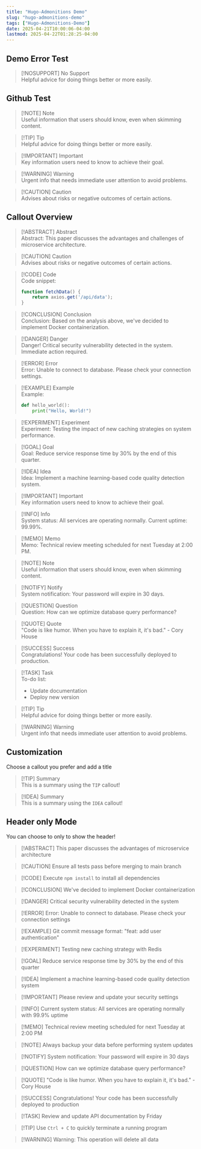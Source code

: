 ```yaml
---
title: "Hugo-Admonitions Demo"
slug: "hugo-admonitions-demo"
tags: ["Hugo-Admonitions-Demo"]
date: 2025-04-21T10:00:06-04:00
lastmod: 2025-04-22T01:28:25-04:00
---
```

## Demo Error Test

> [!NOSUPPORT] No Support  
> Helpful advice for doing things better or more easily.

<!--more-->

## Github Test

> [!NOTE] Note  
> Useful information that users should know, even when skimming content.

> [!TIP] Tip  
> Helpful advice for doing things better or more easily.

> [!IMPORTANT] Important  
> Key information users need to know to achieve their goal.

> [!WARNING] Warning  
> Urgent info that needs immediate user attention to avoid problems.

> [!CAUTION] Caution  
> Advises about risks or negative outcomes of certain actions.

## Callout Overview

> [!ABSTRACT] Abstract  
> Abstract: This paper discusses the advantages and challenges of microservice architecture.

> [!CAUTION] Caution  
> Advises about risks or negative outcomes of certain actions.

> [!CODE] Code  
> Code snippet:
>
> ```javascript
> function fetchData() {
>     return axios.get('/api/data');
> }
> ```

> [!CONCLUSION] Conclusion  
> Conclusion: Based on the analysis above, we've decided to implement Docker containerization.

> [!DANGER] Danger  
> Danger! Critical security vulnerability detected in the system. Immediate action required.

> [!ERROR] Error  
> Error: Unable to connect to database. Please check your connection settings.

> [!EXAMPLE] Example  
> Example:
>
> ```python
> def hello_world():
>     print("Hello, World!")
> ```

> [!EXPERIMENT] Experiment  
> Experiment: Testing the impact of new caching strategies on system performance.

> [!GOAL] Goal  
> Goal: Reduce service response time by 30% by the end of this quarter.

> [!IDEA] Idea  
> Idea: Implement a machine learning-based code quality detection system.

> [!IMPORTANT] Important  
> Key information users need to know to achieve their goal.

> [!INFO] Info  
> System status: All services are operating normally. Current uptime: 99.99%.

> [!MEMO] Memo  
> Memo: Technical review meeting scheduled for next Tuesday at 2:00 PM.

> [!NOTE] Note  
> Useful information that users should know, even when skimming content.

> [!NOTIFY] Notify  
> System notification: Your password will expire in 30 days.

> [!QUESTION] Question  
> Question: How can we optimize database query performance?

> [!QUOTE] Quote  
> "Code is like humor. When you have to explain it, it's bad." - Cory House

> [!SUCCESS] Success  
> Congratulations! Your code has been successfully deployed to production.

> [!TASK] Task  
> To-do list:
>
> - Update documentation
> - Deploy new version

> [!TIP] Tip  
> Helpful advice for doing things better or more easily.

> [!WARNING] Warning  
> Urgent info that needs immediate user attention to avoid problems.

## Customization

Choose a callout you prefer and add a title

> [!TIP] Summary  
> This is a summary using the `TIP` callout!

> [!IDEA] Summary  
> This is a summary using the `IDEA` callout!

## Header only Mode

You can choose to only to show the header!

> [!ABSTRACT] This paper discusses the advantages of microservice architecture

> [!CAUTION] Ensure all tests pass before merging to main branch

> [!CODE] Execute `npm install` to install all dependencies

> [!CONCLUSION] We've decided to implement Docker containerization

> [!DANGER] Critical security vulnerability detected in the system

> [!ERROR] Error: Unable to connect to database. Please check your connection settings

> [!EXAMPLE] Git commit message format: "feat: add user authentication"

> [!EXPERIMENT] Testing new caching strategy with Redis

> [!GOAL] Reduce service response time by 30% by the end of this quarter

> [!IDEA] Implement a machine learning-based code quality detection system

> [!IMPORTANT] Please review and update your security settings

> [!INFO] Current system status: All services are operating normally with 99.9% uptime

> [!MEMO] Technical review meeting scheduled for next Tuesday at 2:00 PM

> [!NOTE] Always backup your data before performing system updates

> [!NOTIFY] System notification: Your password will expire in 30 days

> [!QUESTION] How can we optimize database query performance?

> [!QUOTE] "Code is like humor. When you have to explain it, it's bad." - Cory House

> [!SUCCESS] Congratulations! Your code has been successfully deployed to production

> [!TASK] Review and update API documentation by Friday

> [!TIP] Use `Ctrl + C` to quickly terminate a running program

> [!WARNING] Warning: This operation will delete all data
